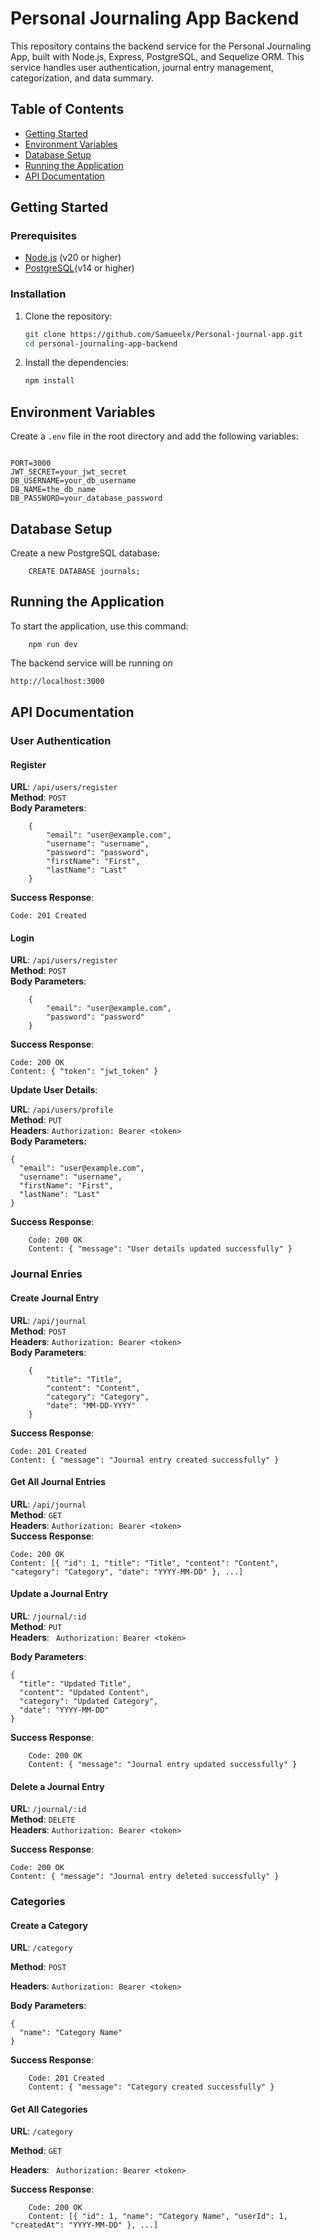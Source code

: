 # Personal Journaling App Backend

This repository contains the backend service for the Personal Journaling App, built with Node.js, Express, PostgreSQL, and Sequelize ORM. This service handles user authentication, journal entry management, categorization, and data summary.

## Table of Contents

- [Getting Started](#getting-started)
- [Environment Variables](#environment-variables)
- [Database Setup](#database-setup)
- [Running the Application](#running-the-application)
- [API Documentation](#api-documentation)

## Getting Started

### Prerequisites

- [Node.js](https://nodejs.org/en/download/) (v20 or higher)
- [PostgreSQL](https://www.postgresql.org/download/)(v14 or higher)

### Installation

1. Clone the repository:

   ```bash
   git clone https://github.com/Samueelx/Personal-journal-app.git
   cd personal-journaling-app-backend
   ```

2. Install the dependencies:

   ```bash
   npm install
   ```

## Environment Variables

Create a `.env` file in the root directory and add the following variables:

```env

PORT=3000
JWT_SECRET=your_jwt_secret
DB_USERNAME=your_db_username
DB_NAME=the_db_name
DB_PASSWORD=your_database_password

```

## Database Setup

Create a new PostgreSQL database:

        CREATE DATABASE journals;

## Running the Application

To start the application, use this command:

        npm run dev

The backend service will be running on

```bash
http://localhost:3000
```

## API Documentation

### User Authentication

#### Register

**URL**: `/api/users/register`  
**Method**: `POST`  
**Body Parameters**:

        {
            "email": "user@example.com",
            "username": "username",
            "password": "password",
            "firstName": "First",
            "lastName": "Last"
        }

**Success Response**:

    Code: 201 Created

#### Login

**URL**: ```/api/users/register```  
**Method**: ```POST```  
**Body Parameters**:

        {
            "email": "user@example.com",
            "password": "password"
        }

**Success Response**:

    Code: 200 OK
    Content: { "token": "jwt_token" }

**Update User Details**:

**URL**: ```/api/users/profile```   
**Method**: ```PUT```   
**Headers**:    ```Authorization: Bearer <token>```     
**Body Parameters:**

    {
      "email": "user@example.com",
      "username": "username",
      "firstName": "First",
      "lastName": "Last"
    }

**Success Response**:

        Code: 200 OK
        Content: { "message": "User details updated successfully" }



### Journal Enries

#### Create Journal Entry

**URL**:    ```/api/journal```   
**Method**:     ```POST```  
**Headers**:     ```Authorization: Bearer <token>```     
**Body Parameters**:    

        {
            "title": "Title",
            "content": "Content",
            "category": "Category",
            "date": "MM-DD-YYYY"
        }

**Success Response**:

    Code: 201 Created
    Content: { "message": "Journal entry created successfully" }

#### Get All Journal Entries

**URL**: ```/api/journal```     
**Method**:     ```GET```    
**Headers**:    ```Authorization: Bearer <token>```         
**Success Response**:

    Code: 200 OK
    Content: [{ "id": 1, "title": "Title", "content": "Content", "category": "Category", "date": "YYYY-MM-DD" }, ...]

#### Update a Journal Entry

**URL**:    ```/journal/:id```  
**Method**:     ```PUT```   
**Headers**:    ``` Authorization: Bearer <token>```    

**Body Parameters**:

    {
      "title": "Updated Title",
      "content": "Updated Content",
      "category": "Updated Category",
      "date": "YYYY-MM-DD"
    }

**Success Response**:


        Code: 200 OK
        Content: { "message": "Journal entry updated successfully" }

#### Delete a Journal Entry

**URL**:    ```/journal/:id```  
**Method**:     ```DELETE```    
**Headers**:    ```Authorization: Bearer <token>```     

**Success Response**:

    Code: 200 OK
    Content: { "message": "Journal entry deleted successfully" }

### Categories

#### Create a Category

**URL**:    ```/category```

**Method**:     ```POST```

**Headers**:    ```Authorization: Bearer <token>```

**Body Parameters**:

    {
      "name": "Category Name"
    }

**Success Response**:

        Code: 201 Created
        Content: { "message": "Category created successfully" }

#### Get All Categories

**URL**:    ```/category``` 

**Method**:     ```GET```

**Headers**:        ``` Authorization: Bearer <token>```


**Success Response**:

        Code: 200 OK
        Content: [{ "id": 1, "name": "Category Name", "userId": 1, "createdAt": "YYYY-MM-DD" }, ...]


